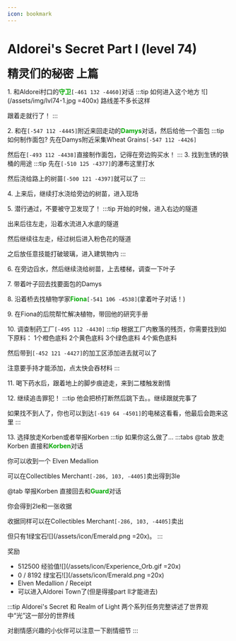 ```yaml
---
icon: bookmark
---
```


# Aldorei's Secret Part I (level 74)
<span style="font-size: 25px;">**精灵们的秘密 上篇**</span>

<span class="stage-index">1.</span> 和Aldorei村口的<font color=00AA00>**守卫**</font>`[-461 132 -4460]`对话
:::tip 如何进入这个地方
![](/assets/img/lvl74-1.jpg =400x)
路线差不多长这样

跟着走就行了！
:::

<span class="stage-index">2.</span> 和在`[-547 112 -4445]`附近来回走动的<font color=00AA00>**Damys**</font>对话，然后给他一个面包
:::tip 如何制作面包?
先在Damys附近采集Wheat Grains`[-547 112 -4426]`

然后在`[-493 112 -4438]`直接制作面包，记得在旁边购买水！
:::
<span class="stage-index">3.</span> 找到生锈的铁桶的用途
:::tip
先在`[-510 125 -4377]`的瀑布这里打水

然后浇给路上的树苗`[-500 121 -4397]`就可以了
:::

<span class="stage-index">4.</span> 上来后，继续打水浇给旁边的树苗，进入现场

<span class="stage-index">5.</span> 潜行通过，不要被守卫发现了！
:::tip
开始的时候，进入右边的隧道

出来后往左走，沿着水流进入水底的隧道

然后继续往左走，经过树后进入粉色花的隧道

之后放任意技能打破玻璃，进入建筑物内
:::

<span class="stage-index">6.</span> 在旁边舀水，然后继续浇给树苗，上去楼梯，调查一下叶子

<span class="stage-index">7.</span> 带着叶子回去找要面包的Damys

<span class="stage-index">8.</span> 沿着桥去找植物学家<font color=00AA00>**Fiona**</font>`[-541 106 -4538]`(拿着叶子对话！)

<span class="stage-index">9.</span> 在Fiona的后院帮忙解决植物，带回他的研究手册

<span class="stage-index">10.</span> 调查制药工厂`[-495 112 -4430]`
:::tip
根据工厂内散落的残页，你需要找到如下原料：
1个橙色底料
2个黄色底料
3个绿色底料
4个紫色底料

然后带到`[-452 121 -4427]`的加工区添加进去就可以了

注意要手持才能添加，点太快会吞材料
:::

<span class="stage-index">11.</span> 喝下药水后，跟着地上的脚步痕迹走，来到二楼触发剧情

<span class="stage-index">12.</span> 继续追击罪犯！
:::tip
他会把桥打断然后跳下去。。继续跟就完事了

如果找不到人了，你也可以到达`[-619 64 -4501]`的电梯这看看，他最后会跑来这里
:::

<span class="stage-index">13.</span> 选择放走Korben或者举报Korben
:::tip
如果你这么做了...
:::tabs
@tab 放走Korben
直接和<font color=00AA00>**Korben**</font>对话

你可以收到一个 Elven Medallion

可以在Collectibles Merchant`[-286, 103, -4405]`卖出得到3le

@tab 举报Korben
直接回去和<font color=00AA00>**Guard**</font>对话

你会得到2le和一张收据

收据同样可以在Collectibles Merchant`[-286, 103, -4405]`卖出

但只有1绿宝石![](/assets/icon/Emerald.png =20x)。
:::



奖励
+ 512500 经验值![](/assets/icon/Experience_Orb.gif =20x)
+ 0 / 8192 绿宝石![](/assets/icon/Emerald.png =20x)
+ Elven Medallion / Receipt
+ 可以进入Aldorei Town了(但是得接part II才能进去)

:::tip
Aldorei's Secret 和 Realm of Light 两个系列任务完整讲述了世界观中“光”这一部分的世界线

对剧情感兴趣的小伙伴可以注意一下剧情细节
:::
